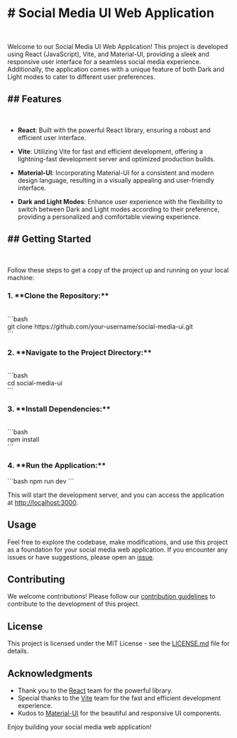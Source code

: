 <h1># Social Media UI Web Application</h1></br>

Welcome to our Social Media UI Web Application! This project is developed using React (JavaScript), Vite, and Material-UI, providing a sleek and responsive user interface for a seamless social media experience. Additionally, the application comes with a unique feature of both Dark and Light modes to cater to different user preferences.</br>

<h2>## Features</h2></br>

- **React**: Built with the powerful React library, ensuring a robust and efficient user interface.</br>

- **Vite**: Utilizing Vite for fast and efficient development, offering a lightning-fast development server and optimized production builds.</br>

- **Material-UI**: Incorporating Material-UI for a consistent and modern design language, resulting in a visually appealing and user-friendly interface.</br>

- **Dark and Light Modes**: Enhance user experience with the flexibility to switch between Dark and Light modes according to their preference, providing a personalized and comfortable viewing experience.</br>

<h2>## Getting Started</h2></br>

Follow these steps to get a copy of the project up and running on your local machine:</br>

<h3>1. **Clone the Repository:**</h3></br>
    ```bash</br>
    git clone https://github.com/your-username/social-media-ui.git</br>
    ```
</br>
<h3>2. **Navigate to the Project Directory:**</h3></br>
    ```bash</br>
    cd social-media-ui</br>
    ```
</br>
<h3>3. **Install Dependencies:**</h3></br>
    ```bash</br>
    npm install</br>
    ```
</br>
<h3>4. **Run the Application:**</h3>
    ```bash
    npm run dev
    ```

This will start the development server, and you can access the application at [http://localhost:3000](http://localhost:3000).

## Usage

Feel free to explore the codebase, make modifications, and use this project as a foundation for your social media web application. If you encounter any issues or have suggestions, please open an [issue](https://github.com/your-username/social-media-ui/issues).

## Contributing

We welcome contributions! Please follow our [contribution guidelines](CONTRIBUTING.md) to contribute to the development of this project.

## License

This project is licensed under the MIT License - see the [LICENSE.md](LICENSE.md) file for details.

## Acknowledgments

- Thank you to the [React](https://reactjs.org/) team for the powerful library.
- Special thanks to the [Vite](https://vitejs.dev/) team for the fast and efficient development experience.
- Kudos to [Material-UI](https://mui.com/) for the beautiful and responsive UI components.

Enjoy building your social media web application!
 
 
